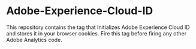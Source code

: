 # Adobe-Experience-Cloud-ID
This repository contains the tag that Initializes Adobe Experience Cloud ID and stores it in your browser cookies. Fire this tag before firing any other Adobe Analytics code.
